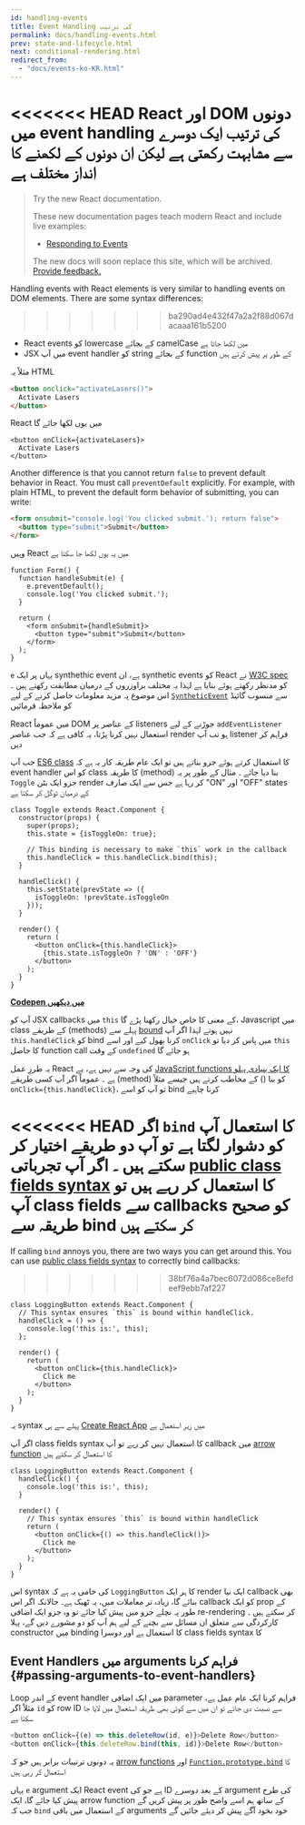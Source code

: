 ```yaml
---
id: handling-events
title: Event Handling کی ترتیب
permalink: docs/handling-events.html
prev: state-and-lifecycle.html
next: conditional-rendering.html
redirect_from:
  - "docs/events-ko-KR.html"
---
```


<<<<<<< HEAD
React اور DOM دونوں میں event handling کی ترتیب ایک دوسرے سے مشابہت رکھتی ہے لیکن ان  دونوں کے لکھنے کا انداز مختلف ہے
=======
> Try the new React documentation.
> 
> These new documentation pages teach modern React and include live examples:
>
> - [Responding to Events](https://beta.reactjs.org/learn/responding-to-events)
>
> The new docs will soon replace this site, which will be archived. [Provide feedback.](https://github.com/reactjs/reactjs.org/issues/3308)


Handling events with React elements is very similar to handling events on DOM elements. There are some syntax differences:
>>>>>>> ba290ad4e432f47a2a2f88d067dacaaa161b5200

* React events کو lowercase کے بجائے camelCase میں لکھا جاتا ہے
* JSX میں آپ event handler کو string کے بجائے function کے طور پر پیش کرتے ہیں

مثلاً یہ HTML

```html
<button onclick="activateLasers()">
  Activate Lasers
</button>
```

React میں یوں لکھا جائے گا

```js{1}
<button onClick={activateLasers}>
  Activate Lasers
</button>
```

Another difference is that you cannot return `false` to prevent default behavior in React. You must call `preventDefault` explicitly. For example, with plain HTML, to prevent the default form behavior of submitting, you can write:

```html
<form onsubmit="console.log('You clicked submit.'); return false">
  <button type="submit">Submit</button>
</form>
```

وہیں React میں یہ یوں لکھا جا سکتا ہے

```js{3}
function Form() {
  function handleSubmit(e) {
    e.preventDefault();
    console.log('You clicked submit.');
  }

  return (
    <form onSubmit={handleSubmit}>
      <button type="submit">Submit</button>
    </form>
  );
}
```

`e` یہاں پر ایک synthethic event ہے، ان synthetic events کو React نے [W3C spec](https://www.w3.org/TR/DOM-Level-3-Events/) کو مدنظر رکھتے ہوئے بنایا ہے لہٰذا یہ مختلف براوزروں کے درمیان مطابقت رکھتے ہیں ۔ اس موضوع پہ مزید معلومات حاصل کرنے کے لیے [`SyntheticEvent`](/docs/events.html) سے منسوب گائیڈ کو ملاحظہ فرمائیں

React میں عموماً DOM کے عناصر پر listeners جوڑنے کے لیے `addEventListener` استعمال نہیں کرنا پڑتا، یہ کافی ہے کہ جب عناصر render ہو تب آپ listener فراہم کر دیں

جب آپ [ES6 class](https://developer.mozilla.org/en/docs/Web/JavaScript/Reference/Classes) کا استعمال کرتے ہوئے جزو بناتے ہیں تو ایک عام طریقہ کار یہ ہے کہ event handler کو اس class کا طریقہ (method) بنا دیا جائے ۔ مثال کے طور پر یہ `Toggle` جزو ایک بٹن render کر رہا ہے جس سے ایک صارف "ON" اور "OFF" states کے درمیان ٹوگل کر سکتا ہے

```js{6,7,10-14,18}
class Toggle extends React.Component {
  constructor(props) {
    super(props);
    this.state = {isToggleOn: true};

    // This binding is necessary to make `this` work in the callback
    this.handleClick = this.handleClick.bind(this);
  }

  handleClick() {
    this.setState(prevState => ({
      isToggleOn: !prevState.isToggleOn
    }));
  }

  render() {
    return (
      <button onClick={this.handleClick}>
        {this.state.isToggleOn ? 'ON' : 'OFF'}
      </button>
    );
  }
}
```

[**Codepen میں دیکھیں**](https://codepen.io/gaearon/pen/xEmzGg?editors=0010)

آپ کو JSX callbacks میں `this` کے معنی کا خاص خیال رکھنا پڑے گا، Javascript میں class کے طریقے (methods) پہلے سے [bound](https://developer.mozilla.org/en/docs/Web/JavaScript/Reference/Global_objects/Function/bind) نہیں ہوتے لہٰذا اگر آپ `this.handleClick` کو bind کرنا بھول کیے اور اسے `onClick` میں پاس کر دیا تو `this` کا حاصل function call کے وقت `undefined` ہو جائے گا

یہ طرزِ عمل React کی وجہ سے نہیں ہے، یے [JavaScript functions کا ایک بنیادی پہلو ہے](https://www.smashingmagazine.com/2014/01/understanding-javascript-function-prototype-bind/) ۔ عموماً اگر آپ کسی طریقے (method) کو بنا () کے مخاطب کرتے ہیں جیسے مثلاً `onClick={this.handleClick}`، تو آپ کو اسے bind کرنا چاہیے

<<<<<<< HEAD
اگر `bind` کا استعمال آپ کو دشوار لگتا ہے تو آپ دو طریقے اختیار کر سکتے ہیں ۔ اگر آپ تجرباتی [public class fields syntax](https://babeljs.io/docs/plugins/transform-class-properties/) کا استعمال کر رہے ہیں تو آپ class fields سے callbacks کو صحیح طریقہ سے bind کر سکتے ہیں
=======
If calling `bind` annoys you, there are two ways you can get around this. You can use [public class fields syntax](https://developer.mozilla.org/en-US/docs/Web/JavaScript/Reference/Classes/Public_class_fields#public_instance_fields) to correctly bind callbacks:
>>>>>>> 38bf76a4a7bec6072d086ce8efdeef9ebb7af227

```js{2-6}
class LoggingButton extends React.Component {
  // This syntax ensures `this` is bound within handleClick.
  handleClick = () => {
    console.log('this is:', this);
  };

  render() {
    return (
      <button onClick={this.handleClick}>
        Click me
      </button>
    );
  }
}
```

یہ syntax پہلے سے ہی [Create React App](https://github.com/facebookincubator/create-react-app) میں زیر استعمال ہے

اگر آپ class fields syntax کا استعمال نہیں کر رہے تو آپ callback میں [arrow function](https://developer.mozilla.org/en/docs/Web/JavaScript/Reference/Functions/Arrow_functions) کا استعمال کر سکتے ہیں

```js{7-9}
class LoggingButton extends React.Component {
  handleClick() {
    console.log('this is:', this);
  }

  render() {
    // This syntax ensures `this` is bound within handleClick
    return (
      <button onClick={() => this.handleClick()}>
        Click me
      </button>
    );
  }
}
```

اس syntax کی خامی یہ ہے کہ `LoggingButton` کا ہر ایک render ایک نیا callback بھی بنائے گا، زیادہ تر معاملات میں، یہ ٹھیک ہے۔ حالانکہ اگر اس callback کو ایک prop کے طور پہ نچلے جزو میں پیش کیا جائے تو وہ جزو ایک اضافی re-rendering کر سکتے ہیں ۔ کارکردگی سے متعلق ان مسائل سے بچنے کے لیے ہم آپ کو دو مشورے دیں گے، پہلا constructor میں binding کا استعمال ہے اور دوسرا class fields syntax کا

## Event Handlers میں arguments فراہم کرنا {#passing-arguments-to-event-handlers}

Loop کے اندر event handler میں ایک اضافی parameter فراہم کرنا ایک عام عمل ہے، مثلاً اگر `id` کو  row ID سے نسبت دی جائے تو ان میں سے کوئی بھی طریقہ استعمال میں لایا جا سکتا ہے

```js
<button onClick={(e) => this.deleteRow(id, e)}>Delete Row</button>
<button onClick={this.deleteRow.bind(this, id)}>Delete Row</button>
```

یہ دونوں ترتیبات برابر ہیں جو کہ [arrow functions](https://developer.mozilla.org/en-US/docs/Web/JavaScript/Reference/Functions/Arrow_functions) اور [`Function.prototype.bind`](https://developer.mozilla.org/en-US/docs/Web/JavaScript/Reference/Global_objects/Function/bind) کا استعمال کر رہی ہیں

یہاں `e` argument ایک React event ہے جو کی ID کے بعد دوسرے argument کی طرح پیش کیا جائے گا، ایک arrow function کے ساتھ ہم اسے واضح طور پر پیش کریں گے جب کہ `bind` کے استعمال میں باقی arguments خود بخود آگے پیش کر دیئے جائیں گے
